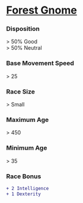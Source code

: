 <script>const page = "raceTypes"</script>
# **[Forest Gnome](https://www.dndbeyond.com/races/gnome#ForestGnome)**
### **Disposition**
\> 50% Good<br>
\> 50% Neutral
### **Base Movement Speed**
\> 25
### **Race Size**
\> Small
### **Maximum Age**
\> 450
### **Minimum Age**
\> 35
### **Race Bonus**
```diff
+ 2 Intelligence
+ 1 Dexterity
```
